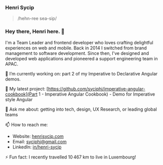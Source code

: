### Henri Sycip
> /hehn-ree sea-sip/

### Hey there, Henri here. 👋
I'm a Team Leader and frontend developer who loves crafting delightful experiences on web and mobile. Back in 2014 I switched from brand management to software development. Since then, I've designed and developed web applications and pioneered a support engineering team in APAC. 

🔭 I’m currently working on: part 2 of my Imperative to Declarative Angular demos. 

🌱 My latest project: [https://github.com/syciphj/imperative-angular-cookbook](Part 1 - Imperative Angular Cookbook)  - Demo for Imperative style Angular 

💬 Ask me about: getting into tech, design, UX Research, or leading global teams

📫 How to reach me:
- Website: [henrisycip.com](https://henrisycip.com) 
- Email: syciphj@gmail.com
- LinkedIn: [in/henri-sycip](https://www.linkedin.com/in/henri-sycip/)

⚡ Fun fact: I recently travelled 10 467 km to live in Luxembourg! 

